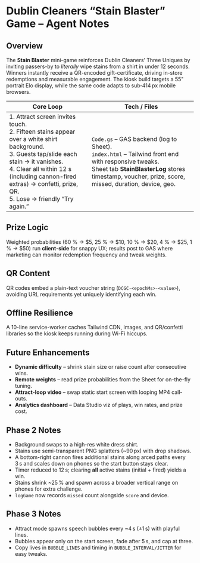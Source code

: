 # Dublin Cleaners “Stain Blaster” Game – Agent Notes

## Overview
The **Stain Blaster** mini-game reinforces Dublin Cleaners’ Three Uniques by inviting passers-by to *literally* wipe stains from a shirt in under 12 seconds. Winners instantly receive a QR-encoded gift-certificate, driving in-store redemptions and measurable engagement. The kiosk build targets a 55" portrait Elo display, while the same code adapts to sub‑414 px mobile browsers.

| Core Loop | Tech / Files |
|-----------|--------------|
| 1. Attract screen invites touch.<br>2. Fifteen stains appear over a white shirt background.<br>3. Guests tap/slide each stain → it vanishes.<br>4. Clear all within 12 s (including cannon-fired extras) → confetti, prize, QR.<br>5. Lose → friendly “Try again.” | `Code.gs` – GAS backend (log to Sheet).<br>`index.html` – Tailwind front end with responsive tweaks.<br>Sheet tab **StainBlasterLog** stores timestamp, voucher, prize, score, missed, duration, device, geo. |

## Prize Logic
Weighted probabilities (60 % → $5, 25 % → $10, 10 % → $20, 4 % → $25, 1 % → $50) run **client-side** for snappy UX; results post to GAS where marketing can monitor redemption frequency and tweak weights.

## QR Content
QR codes embed a plain-text voucher string (`DCGC-<epochMs>-<value>`), avoiding URL requirements yet uniquely identifying each win.

## Offline Resilience
A 10-line service-worker caches Tailwind CDN, images, and QR/confetti libraries so the kiosk keeps running during Wi-Fi hiccups.

## Future Enhancements
* **Dynamic difficulty** – shrink stain size or raise count after consecutive wins.
* **Remote weights** – read prize probabilities from the Sheet for on-the-fly tuning.
* **Attract-loop video** – swap static start screen with looping MP4 call-outs.
* **Analytics dashboard** – Data Studio viz of plays, win rates, and prize cost.

## Phase 2 Notes
* Background swaps to a high-res white dress shirt.
* Stains use semi-transparent PNG splatters (~90 px) with drop shadows.
* A bottom-right cannon fires additional stains along arced paths every 3 s and scales down on phones so the start button stays clear.
* Timer reduced to 12 s; clearing **all** active stains (initial + fired) yields a win.
* Stains shrink ~25 % and spawn across a broader vertical range on phones for extra challenge.
* `logGame` now records `missed` count alongside `score` and device.

## Phase 3 Notes
* Attract mode spawns speech bubbles every ~4 s (±1 s) with playful lines.
* Bubbles appear only on the start screen, fade after 5 s, and cap at three.
* Copy lives in `BUBBLE_LINES` and timing in `BUBBLE_INTERVAL/JITTER` for easy tweaks.
